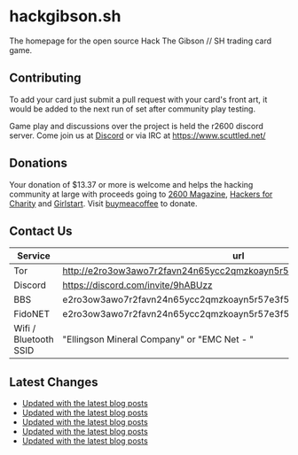 # hackgibson.sh
The homepage for the open source Hack The Gibson // SH trading card game.


## Contributing

To add your card just submit a pull request with your card's front art, it would be added to the next run of set after community play testing.

Game play and discussions over the project is held the r2600 discord server. Come join us at [Discord](https://discord.com/invite/9hABUzz) or via IRC at https://www.scuttled.net/


## Donations

Your donation of $13.37 or more is welcome and helps the hacking community at large with proceeds going to [2600 Magazine](https://2600.com/), [Hackers for Charity](https://hackersforcharity.org) and [Girlstart](https://girlstart.org).  Visit [buymeacoffee](https://www.buymeacoffee.com/hackgibson.sh) to donate.


## Contact Us

Service | url
-|-
Tor | http://e2ro3ow3awo7r2favn24n65ycc2qmzkoayn5r57e3f56nvjwdcgg32ad.onion
Discord | https://discord.com/invite/9hABUzz
BBS | e2ro3ow3awo7r2favn24n65ycc2qmzkoayn5r57e3f56nvjwdcgg32ad.onion:23
FidoNET | e2ro3ow3awo7r2favn24n65ycc2qmzkoayn5r57e3f56nvjwdcgg32ad.onion:24554
Wifi / Bluetooth SSID | "Ellingson Mineral Company" or "EMC Net - <fidonet address>"

## Latest Changes
<!-- BLOG-POST-LIST:START -->
- [Updated with the latest blog posts](https://github.com/DFW2600/hackgibson.sh/commit/5f4d07567f1c3c2c014e8e2b3a1271214fe1dfae)
- [Updated with the latest blog posts](https://github.com/DFW2600/hackgibson.sh/commit/33a51fbe51ccc64c5b847ec921248446b5fe6b9d)
- [Updated with the latest blog posts](https://github.com/DFW2600/hackgibson.sh/commit/5543aa24879478b9792275b68a18f0f6b03f06d8)
- [Updated with the latest blog posts](https://github.com/DFW2600/hackgibson.sh/commit/f634d5afeacc59061d0ba74986bcb94c5b29ba8e)
- [Updated with the latest blog posts](https://github.com/DFW2600/hackgibson.sh/commit/a87c71cfc8ee176064ab5e4a089d4e129ad8f49b)
<!-- BLOG-POST-LIST:END -->
